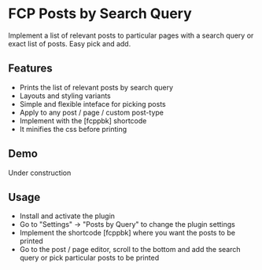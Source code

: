 # FCP Posts by Search Query

Implement a list of relevant posts to particular pages with a search query or exact list of posts. Easy pick and add.

## Features

* Prints the list of relevant posts by search query
* Layouts and styling variants
* Simple and flexible inteface for picking posts
* Apply to any post / page / custom post-type
* Implement with the \[fcppbk\] shortcode
* It minifies the css before printing

## Demo

Under construction

## Usage

* Install and activate the plugin
* Go to "Settings" -> "Posts by Query" to change the plugin settings
* Implement the shortcode \[fcppbk\] where you want the posts to be printed
* Go to the post / page editor, scroll to the bottom and add the search query or pick particular posts to be printed